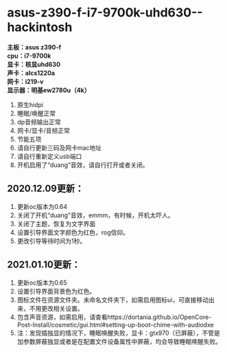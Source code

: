 # asus-z390-f-i7-9700k-uhd630--hackintosh
**主板：asus z390-f**  
**cpu：i7-9700k**  
**显卡：核显uhd630**  
**声卡：alcs1220a**  
**网卡：i219-v**  
**显示器：明基ew2780u（4k）**  
1. 原生hidpi  
2. 睡眠/唤醒正常  
3. dp音频输出正常  
4. 网卡/显卡/音频正常  
5. 节能五项  
6. 请自行更新三码及网卡mac地址  
7. 请自行重新定义usb端口  
8. 开机启用了“duang”音效，请自行打开或者关闭。  
## 2020.12.09更新：  
1. 更新oc版本为0.64  
2. 关闭了开机“duang”音效，emmm，有时候，开机太吓人。  
3. 关闭了主题，恢复为文字界面  
4. 设置引导界面文字颜色为红色，rog信仰。  
5. 更改引导等待时间为1秒。  
## 2021.01.10更新：  
1. 更新oc版本为0.65  
2. 设置引导界面背景色为红色。  
3. 图标文件在资源文件夹。未命名文件夹下，如需启用图标ui，可直接移动出来，不用更改相关设置。  
4. 包含声音资源，如需启用，请查看https://dortania.github.io/OpenCore-Post-Install/cosmetic/gui.html#setting-up-boot-chime-with-audiodxe  
5. 注：发现插独显的情况下，睡眠唤醒失败，显卡：gtx970（已屏蔽），不管是加参数屏蔽独显或者是在配置文件设备属性中屏蔽，均会导致睡眠唤醒失败。
